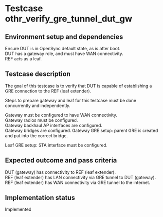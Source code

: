 # Testcase othr_verify_gre_tunnel_dut_gw

## Environment setup and dependencies

Ensure DUT is in OpenSync default state, as is after boot.\
DUT has a gateway role, and must have WAN connectivity.\
REF acts as a leaf.

## Testcase description

The goal of this testcase is to verify that DUT is capable of establishing a GRE
connection to the REF (leaf extender).

Steps to prepare gateway and leaf for this testcase must be done concurrently
and independently.

Gateway must be configured to have WAN connectivity.\
Gateway radios must be configured.\
Gateway backhaul AP interfaces are configured.\
Gateway bridges are configured.
Gateway GRE setup: parent GRE is created and put into the correct bridge.

Leaf GRE setup: STA interface must be configured.

## Expected outcome and pass criteria

DUT (gateway) has connectivity to REF (leaf extender).\
REF (leaf extender) has LAN connectivity via GRE tunnel to DUT (gateway).\
REF (leaf extender) has WAN connectivity via GRE tunnel to the internet.

## Implementation status

Implemented
